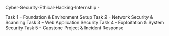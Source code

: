 Cyber-Security-Ethical-Hacking-Internship -

Task 1 - Foundation & Environment Setup
Task 2 - Network Security & Scanning
Task 3 - Web Application Security
Task 4 - Exploitation & System Security
Task 5 - Capstone Project & Incident Response
